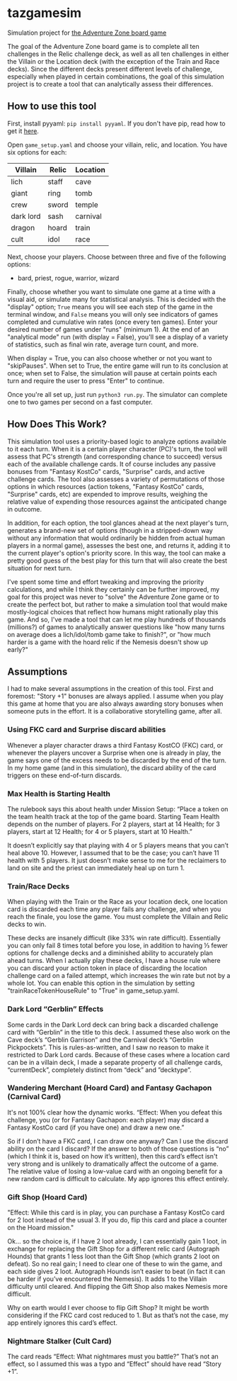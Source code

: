 # tazgamesim
Simulation project for [the Adventure Zone board game](https://www.twogetherstudios.com/products/the-adventure-zone-bureau-of-balance-game-us-canada)

The goal of the Adventure Zone board game is to complete all ten challenges in the Relic challenge deck, as well as all ten challenges in either the Villain or the Location deck (with the exception of the Train and Race decks). Since the different decks present different levels of challenge, especially when played in certain combinations, the goal of this simulation project is to create a tool that can analytically assess their differences.

## How to use this tool

First, install pyyaml: `pip install pyyaml`. If you don't have pip, read how to get it [here](https://pip.pypa.io/en/stable/installation/).

Open `game_setup.yaml` and choose your villain, relic, and location. You have six options for each:

| Villain   | Relic | Location |
| --------- | ----- | -------- |
| lich      | staff | cave     |
| giant     | ring  | tomb     |
| crew      | sword | temple   |
| dark lord | sash  | carnival |
| dragon    | hoard | train    |
| cult      | idol  | race     |

Next, choose your players. Choose between three and five of the following options:

* bard, priest, rogue, warrior, wizard

Finally, choose whether you want to simulate one game at a time with a visual aid, or simulate many for statistical analysis. This is decided with the "display" option; `True` means you will see each step of the game in the terminal window, and `False` means you will only see indicators of games completed and cumulative win rates (once every ten games). Enter your desired number of games under "runs" (minimum 1). At the end of an "analytical mode" run (with display = False), you'll see a display of a variety of statistics, such as final win rate, average turn count, and more.

When display = True, you can also choose whether or not you want to "skipPauses". When set to True, the entire game will run to its conclusion at once; when set to False, the simulation will pause at certain points each turn and require the user to press "Enter" to continue.

Once you're all set up, just run `python3 run.py`. The simulator can complete one to two games per second on a fast computer.

## How Does This Work?

This simulation tool uses a priority-based logic to analyze options available to it each turn. When it is a certain player character (PC)'s turn, the tool will assess that PC's strength (and corresponding chance to succeed) versus each of the available challenge cards. It of course includes any passive bonuses from "Fantasy KostCo" cards, "Surprise" cards, and active challenge cards. The tool also assesses a variety of permutations of those options in which resources (action tokens, "Fantasy KostCo" cards, "Surprise" cards, etc) are expended to improve results, weighing the relative value of expending those resources against the anticipated change in outcome.

In addition, for each option, the tool glances ahead at the next player's turn, generates a brand-new set of options (though in a stripped-down way without any information that would ordinarily be hidden from actual human players in a normal game), assesses the best one, and returns it, adding it to the current player's option's priority score. In this way, the tool can make a pretty good guess of the best play for this turn that will also create the best situation for next turn.

I've spent some time and effort tweaking and improving the priority calculations, and while I think they certainly can be further improved, my goal for this project was never to "solve" the Adventure Zone game or to create the perfect bot, but rather to make a simulation tool that would make mostly-logical choices that reflect how humans might rationally play this game. And so, I've made a tool that can let me play hundreds of thousands (millions?) of games to analytically answer questions like "how many turns on average does a lich/idol/tomb game take to finish?", or "how much harder is a game with the hoard relic if the Nemesis doesn't show up early?"

## Assumptions

I had to make several assumptions in the creation of this tool. First and foremost: "Story +1" bonuses are always applied. I assume when you play this game at home that you are also always awarding story bonuses when someone puts in the effort. It is a collaborative storytelling game, after all.

### Using FKC card and Surprise discard abilities
Whenever a player character draws a third Fantasy KostCO (FKC) card, or whenever the players uncover a Surprise when one is already in play, the game says one of the excess needs to be discarded by the end of the turn. In my home game (and in this simulation), the discard ability of the card triggers on these end-of-turn discards.

### Max Health is Starting Health
The rulebook says this about health under Mission Setup: “Place a token on the team health track at the top of the game board. Starting Team Health depends on the number of players. For 2 players, start at 14 Health; for 3 players, start at 12 Health; for 4 or 5 players, start at 10 Health.”

It doesn’t explicitly say that playing with 4 or 5 players means that you can’t heal above 10. However, I assumed that to be the case; you can’t have 11 health with 5 players. It just doesn’t make sense to me for the reclaimers to land on site and the priest can immediately heal up on turn 1.

### Train/Race Decks
When playing with the Train or the Race as your location deck, one location card is discarded each time any player fails any challenge, and when you reach the finale, you lose the game. You must complete the Villain and Relic decks to win.

These decks are insanely difficult (like 33% win rate difficult). Essentially you can only fail 8 times total before you lose, in addition to having ⅓ fewer options for challenge decks and a diminished ability to accurately plan ahead turns. When I actually play these decks, I have a house rule where you can discard your action token in place of discarding the location challenge card on a failed attempt, which increases the win rate but not by a whole lot. You can enable this option in the simulation by setting "trainRaceTokenHouseRule" to "True" in game_setup.yaml.

### Dark Lord “Gerblin” Effects
Some cards in the Dark Lord deck can bring back a discarded challenge card with “Gerblin” in the title to this deck. I assumed these also work on the Cave deck’s “Gerblin Garrison” and the Carnival deck’s “Gerblin Pickpockets”. This is rules-as-written, and I saw no reason to make it restricted to Dark Lord cards. Because of these cases where a location card can be in a villain deck, I made a separate property of all challenge cards, “currentDeck”, completely distinct from “deck” and ”decktype”.

### Wandering Merchant (Hoard Card) and Fantasy Gachapon (Carnival Card)
It's not 100% clear how the dynamic works. “Effect: When you defeat this challenge, you (or for Fantasy Gachapon: each player) may discard a Fantasy KostCo card (if you have one) and draw a new one.”

So if I don’t have a FKC card, I can draw one anyway? Can I use the discard ability on the card I discard? If the answer to both of those questions is “no” (which I think it is, based on how it’s written), then this card’s effect isn't very strong and is unlikely to dramatically affect the outcome of a game. The relative value of losing a low-value card with an ongoing benefit for a new random card is difficult to calculate. My app ignores this effect entirely.

### Gift Shop (Hoard Card)
"Effect: While this card is in play, you can purchase a Fantasy KostCo card for 2 loot instead of the usual 3. If you do, flip this card and place a counter on the Hoard mission."

Ok… so the choice is, if I have 2 loot already, I can essentially gain 1 loot, in exchange for replacing the Gift Shop for a different relic card (Autograph Hounds) that grants 1 less loot than the Gift Shop (which grants 2 loot on defeat). So no real gain; I need to clear one of these to win the game, and each side gives 2 loot. Autograph Hounds isn’t easier to beat (in fact it can be harder if you’ve encountered the Nemesis). It adds 1 to the Villain difficulty until cleared. And flipping the Gift Shop also makes Nemesis more difficult.

Why on earth would I ever choose to flip Gift Shop? It might be worth considering if the FKC card cost reduced to 1. But as that’s not the case, my app entirely ignores this card’s effect.

### Nightmare Stalker (Cult Card)
The card reads “Effect: What nightmares must you battle?” That’s not an effect, so I assumed this was a typo and “Effect” should have read “Story +1”.
